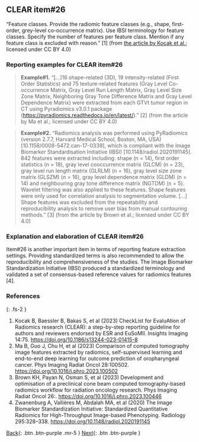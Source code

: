 ## CLEAR item#26


“Feature classes. Provide the radiomic feature classes (e.g., shape, first-order, grey-level co-occurrence matrix). Use IBSI terminology for feature classes. Specify the number of features per feature class. Mention if any feature class is excluded with reason.” [1] (from [the article by Kocak et al.](https://insightsimaging.springeropen.com/articles/10.1186/s13244-023-01415-8); licensed under CC BY 4.0)


### Reporting examples for CLEAR item#26

> **Example#1.** “[…]16 shape-related (3D), 19 intensity-related (First Order Statistics) and 75 texture-related features (Gray Level Co-occurrence Matrix, Gray Level Run Length Matrix, Gray Level Size Zone Matrix, Neighboring Gray Tone Difference Matrix and Gray Level Dependence Matrix) were extracted from each GTVt tumor region in CT using Pyradiomics v3.0.1 package (https://pyradiomics.readthedocs.io/en/latest/).” [2] (from the article by Ma et al.; licensed under CC BY 4.0)

> **Example#2.** “Radiomics analysis was performed using PyRadiomics (version 2.7.7, Harvard Medical School, Boston, MA, USA) [10.1158/0008-5472.can-17-0339], which is compliant with the Image Biomarker Standardisation Initiative (IBSI) [10.1148/radiol.2020191145]. 842 features were extracted including: shape (n = 14), first order statistics (n = 18), gray level cooccurrence matrix (GLCM) (n = 23), gray level run length matrix (GLRLM) (n = 16), gray level size zone matrix (GLSZM) (n = 16), gray level dependence matrix (GLDM) (n = 14) and neighbouring gray tone difference matrix (NGTDM) (n = 5). Wavelet filtering was also applied to these features. Shape features were only used for correlation analysis to segmentation volume. […] Shape features was excluded from the repeatability and reproducibility analysis to remove user bias from manual contouring methods.” [3] (from the article by Brown et al.; licensed under CC BY 4.0)

### Explanation and elaboration of CLEAR item#26

Item#26 is another important item in terms of reporting feature extraction settings. Providing standardized terms is also recommended to allow the reproducibility and comprehensiveness of the studies. The Image Biomarker Standardization Initiative (IBSI) produced a standardized terminology and validated a set of consensus-based reference values for radiomics features [4]. 

### References

{: .fs-2 }

1. 	Kocak B, Baessler B, Bakas S, et al (2023) CheckList for EvaluAtion of Radiomics research (CLEAR): a step-by-step reporting guideline for authors and reviewers endorsed by ESR and EuSoMII. Insights Imaging 14:75. https://doi.org/10.1186/s13244-023-01415-8
2. 	Ma B, Guo J, Chu H, et al (2023) Comparison of computed tomography image features extracted by radiomics, self-supervised learning and end-to-end deep learning for outcome prediction of oropharyngeal cancer. Phys Imaging Radiat Oncol 28:100502. https://doi.org/10.1016/j.phro.2023.100502
3. 	Brown KH, Payan N, Osman S, et al (2023) Development and optimisation of a preclinical cone beam computed tomography-based radiomics workflow for radiation oncology research. Phys Imaging Radiat Oncol 26:. https://doi.org/10.1016/j.phro.2023.100446
4. 	Zwanenburg A, Vallières M, Abdalah MA, et al (2020) The Image Biomarker Standardization Initiative: Standardized Quantitative Radiomics for High-Throughput Image-based Phenotyping. Radiology 295:328–338. https://doi.org/10.1148/radiol.2020191145

[Back](https://radiomic.github.io/CLEAR-E3/docs/Item2.html){: .btn .btn-purple .mr-5 }
[Next](https://radiomic.github.io/CLEAR-E3/docs/Item4.html){: .btn .btn-purple   }
